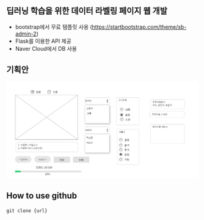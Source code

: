 ## 딥러닝 학습을 위한 데이터 라벨링 페이지 웹 개발
- bootstrap에서 무료 템플릿 사용 (https://startbootstrap.com/theme/sb-admin-2)
- Flask를 이용한 API 제공
- Naver Cloud에서 DB 사용


## 기획안  
![](images/do-messenger_screenshot_2021-06-21_15_08_11.png)
  
## How to use github
```shell
git clone {url}
```
